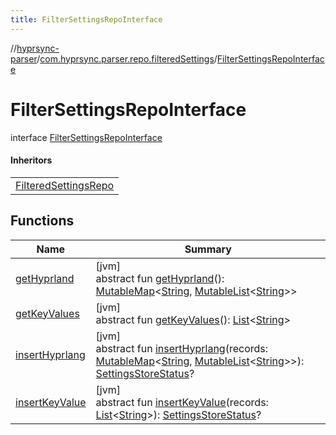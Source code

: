 ```yaml
---
title: FilterSettingsRepoInterface
---
```

//[hyprsync-parser](../../../index.html)/[com.hyprsync.parser.repo.filteredSettings](../index.html)/[FilterSettingsRepoInterface](index.html)



# FilterSettingsRepoInterface

interface [FilterSettingsRepoInterface](index.html)

#### Inheritors


| |
|---|
| [FilteredSettingsRepo](../-filtered-settings-repo/index.html) |


## Functions


| Name | Summary |
|---|---|
| [getHyprland](get-hyprland.html) | [jvm]<br>abstract fun [getHyprland](get-hyprland.html)(): [MutableMap](https://kotlinlang.org/api/core/kotlin-stdlib/kotlin.collections/-mutable-map/index.html)&lt;[String](https://kotlinlang.org/api/core/kotlin-stdlib/kotlin/-string/index.html), [MutableList](https://kotlinlang.org/api/core/kotlin-stdlib/kotlin.collections/-mutable-list/index.html)&lt;[String](https://kotlinlang.org/api/core/kotlin-stdlib/kotlin/-string/index.html)&gt;&gt; |
| [getKeyValues](get-key-values.html) | [jvm]<br>abstract fun [getKeyValues](get-key-values.html)(): [List](https://kotlinlang.org/api/core/kotlin-stdlib/kotlin.collections/-list/index.html)&lt;[String](https://kotlinlang.org/api/core/kotlin-stdlib/kotlin/-string/index.html)&gt; |
| [insertHyprlang](insert-hyprlang.html) | [jvm]<br>abstract fun [insertHyprlang](insert-hyprlang.html)(records: [MutableMap](https://kotlinlang.org/api/core/kotlin-stdlib/kotlin.collections/-mutable-map/index.html)&lt;[String](https://kotlinlang.org/api/core/kotlin-stdlib/kotlin/-string/index.html), [MutableList](https://kotlinlang.org/api/core/kotlin-stdlib/kotlin.collections/-mutable-list/index.html)&lt;[String](https://kotlinlang.org/api/core/kotlin-stdlib/kotlin/-string/index.html)&gt;&gt;): [SettingsStoreStatus](../../com.hyprsync.parser.models/-settings-store-status/index.html)? |
| [insertKeyValue](insert-key-value.html) | [jvm]<br>abstract fun [insertKeyValue](insert-key-value.html)(records: [List](https://kotlinlang.org/api/core/kotlin-stdlib/kotlin.collections/-list/index.html)&lt;[String](https://kotlinlang.org/api/core/kotlin-stdlib/kotlin/-string/index.html)&gt;): [SettingsStoreStatus](../../com.hyprsync.parser.models/-settings-store-status/index.html)? |
